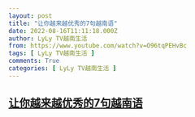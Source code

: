 ```yaml
---
layout: post
title: "让你越来越优秀的7句越南语"
date: 2022-08-16T11:11:18.000Z
author: LyLy TV越南生活
from: https://www.youtube.com/watch?v=O96tqPEHvBc
tags: [ LyLy TV越南生活 ]
comments: True
categories: [ LyLy TV越南生活 ]
---
```

<!--1660648278000-->
[让你越来越优秀的7句越南语](https://www.youtube.com/watch?v=O96tqPEHvBc)
------

<div>

</div>
